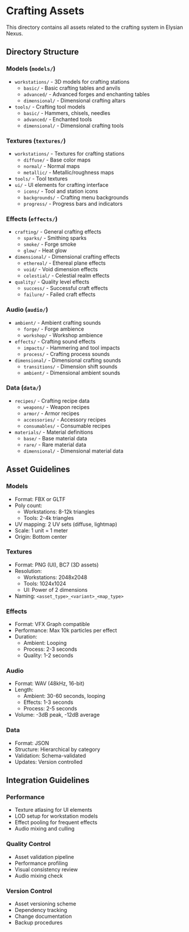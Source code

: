 # Crafting Assets

This directory contains all assets related to the crafting system in Elysian Nexus.

## Directory Structure

### Models (`models/`)
- `workstations/` - 3D models for crafting stations
  - `basic/` - Basic crafting tables and anvils
  - `advanced/` - Advanced forges and enchanting tables
  - `dimensional/` - Dimensional crafting altars
- `tools/` - Crafting tool models
  - `basic/` - Hammers, chisels, needles
  - `advanced/` - Enchanted tools
  - `dimensional/` - Dimensional crafting tools

### Textures (`textures/`)
- `workstations/` - Textures for crafting stations
  - `diffuse/` - Base color maps
  - `normal/` - Normal maps
  - `metallic/` - Metallic/roughness maps
- `tools/` - Tool textures
- `ui/` - UI elements for crafting interface
  - `icons/` - Tool and station icons
  - `backgrounds/` - Crafting menu backgrounds
  - `progress/` - Progress bars and indicators

### Effects (`effects/`)
- `crafting/` - General crafting effects
  - `sparks/` - Smithing sparks
  - `smoke/` - Forge smoke
  - `glow/` - Heat glow
- `dimensional/` - Dimensional crafting effects
  - `ethereal/` - Ethereal plane effects
  - `void/` - Void dimension effects
  - `celestial/` - Celestial realm effects
- `quality/` - Quality level effects
  - `success/` - Successful craft effects
  - `failure/` - Failed craft effects

### Audio (`audio/`)
- `ambient/` - Ambient crafting sounds
  - `forge/` - Forge ambience
  - `workshop/` - Workshop ambience
- `effects/` - Crafting sound effects
  - `impacts/` - Hammering and tool impacts
  - `process/` - Crafting process sounds
- `dimensional/` - Dimensional crafting sounds
  - `transitions/` - Dimension shift sounds
  - `ambient/` - Dimensional ambient sounds

### Data (`data/`)
- `recipes/` - Crafting recipe data
  - `weapons/` - Weapon recipes
  - `armor/` - Armor recipes
  - `accessories/` - Accessory recipes
  - `consumables/` - Consumable recipes
- `materials/` - Material definitions
  - `base/` - Base material data
  - `rare/` - Rare material data
  - `dimensional/` - Dimensional material data

## Asset Guidelines

### Models
- Format: FBX or GLTF
- Poly count:
  - Workstations: 8-12k triangles
  - Tools: 2-4k triangles
- UV mapping: 2 UV sets (diffuse, lightmap)
- Scale: 1 unit = 1 meter
- Origin: Bottom center

### Textures
- Format: PNG (UI), BC7 (3D assets)
- Resolution:
  - Workstations: 2048x2048
  - Tools: 1024x1024
  - UI: Power of 2 dimensions
- Naming: `<asset_type>_<variant>_<map_type>`

### Effects
- Format: VFX Graph compatible
- Performance: Max 10k particles per effect
- Duration: 
  - Ambient: Looping
  - Process: 2-3 seconds
  - Quality: 1-2 seconds

### Audio
- Format: WAV (48kHz, 16-bit)
- Length:
  - Ambient: 30-60 seconds, looping
  - Effects: 1-3 seconds
  - Process: 2-5 seconds
- Volume: -3dB peak, -12dB average

### Data
- Format: JSON
- Structure: Hierarchical by category
- Validation: Schema-validated
- Updates: Version controlled

## Integration Guidelines

### Performance
- Texture atlasing for UI elements
- LOD setup for workstation models
- Effect pooling for frequent effects
- Audio mixing and culling

### Quality Control
- Asset validation pipeline
- Performance profiling
- Visual consistency review
- Audio mixing check

### Version Control
- Asset versioning scheme
- Dependency tracking
- Change documentation
- Backup procedures 
